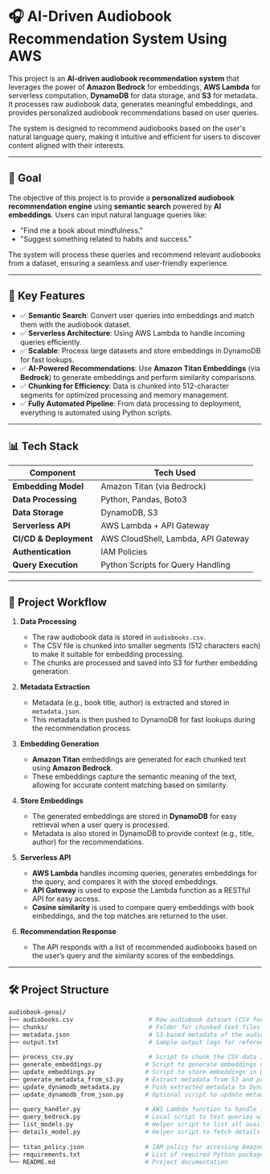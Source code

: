# 🎧 AI-Driven Audiobook Recommendation System Using AWS

This project is an **AI-driven audiobook recommendation system** that leverages the power of **Amazon Bedrock** for embeddings, **AWS Lambda** for serverless computation, **DynamoDB** for data storage, and **S3** for metadata. It processes raw audiobook data, generates meaningful embeddings, and provides personalized audiobook recommendations based on user queries.

The system is designed to recommend audiobooks based on the user's natural language query, making it intuitive and efficient for users to discover content aligned with their interests.

---

## 🎯 Goal

The objective of this project is to provide a **personalized audiobook recommendation engine** using **semantic search** powered by **AI embeddings**. Users can input natural language queries like:

- "Find me a book about mindfulness."
- "Suggest something related to habits and success."
  
The system will process these queries and recommend relevant audiobooks from a dataset, ensuring a seamless and user-friendly experience.

---

## 🧠 Key Features

- ✅ **Semantic Search**: Convert user queries into embeddings and match them with the audiobook dataset.
- ✅ **Serverless Architecture**: Using AWS Lambda to handle incoming queries efficiently.
- ✅ **Scalable**: Process large datasets and store embeddings in DynamoDB for fast lookups.
- ✅ **AI-Powered Recommendations**: Use **Amazon Titan Embeddings** (via **Bedrock**) to generate embeddings and perform similarity comparisons.
- ✅ **Chunking for Efficiency**: Data is chunked into 512-character segments for optimized processing and memory management.
- ✅ **Fully Automated Pipeline**: From data processing to deployment, everything is automated using Python scripts.

---

## 📊 Tech Stack

| Component            | Tech Used                           |
|----------------------|--------------------------------------|
| **Embedding Model**   | Amazon Titan (via Bedrock)           |
| **Data Processing**   | Python, Pandas, Boto3                |
| **Data Storage**      | DynamoDB, S3                        |
| **Serverless API**    | AWS Lambda + API Gateway            |
| **CI/CD & Deployment**| AWS CloudShell, Lambda, API Gateway |
| **Authentication**    | IAM Policies                        |
| **Query Execution**   | Python Scripts for Query Handling   |

---

## 🧩 Project Workflow

1. **Data Processing**  
   - The raw audiobook data is stored in `audiobooks.csv`.
   - The CSV file is chunked into smaller segments (512 characters each) to make it suitable for embedding processing.
   - The chunks are processed and saved into S3 for further embedding generation.

2. **Metadata Extraction**  
   - Metadata (e.g., book title, author) is extracted and stored in `metadata.json`.
   - This metadata is then pushed to DynamoDB for fast lookups during the recommendation process.

3. **Embedding Generation**  
   - **Amazon Titan** embeddings are generated for each chunked text using **Amazon Bedrock**.
   - These embeddings capture the semantic meaning of the text, allowing for accurate content matching based on similarity.

4. **Store Embeddings**  
   - The generated embeddings are stored in **DynamoDB** for easy retrieval when a user query is processed.
   - Metadata is also stored in DynamoDB to provide context (e.g., title, author) for the recommendations.

5. **Serverless API**  
   - **AWS Lambda** handles incoming queries, generates embeddings for the query, and compares it with the stored embeddings.
   - **API Gateway** is used to expose the Lambda function as a RESTful API for easy access.
   - **Cosine similarity** is used to compare query embeddings with book embeddings, and the top matches are returned to the user.

6. **Recommendation Response**  
   - The API responds with a list of recommended audiobooks based on the user’s query and the similarity scores of the embeddings.

---

## 🛠️ Project Structure

```bash
audiobook-genai/
├── audiobooks.csv                     # Raw audiobook dataset (CSV format)
├── chunks/                            # Folder for chunked text files (from the CSV)
├── metadata.json                      # S3-based metadata of the audiobooks
├── output.txt                         # Sample output logs for reference
│
├── process_csv.py                     # Script to chunk the CSV data into smaller segments
├── generate_embeddings.py            # Script to generate embeddings using Amazon Titan (via Bedrock)
├── update_embeddings.py              # Script to store embeddings in DynamoDB
├── generate_metadata_from_s3.py      # Extract metadata from S3 and prepare it for storage
├── update_dynamodb_metadata.py       # Push extracted metadata to DynamoDB
├── update_dynamodb_from_json.py      # Optional script to update metadata in DynamoDB in batch
│
├── query_handler.py                  # AWS Lambda function to handle incoming queries and return recommendations
├── query_bedrock.py                  # Local script to test queries with Amazon Bedrock embeddings
├── list_models.py                    # Helper script to list all available Bedrock models
├── details_model.py                  # Helper script to fetch details about Titan embedding models
│
├── titan_policy.json                 # IAM policy for accessing Amazon Bedrock services securely
├── requirements.txt                  # List of required Python packages (e.g., boto3, pandas)
└── README.md                         # Project documentation

